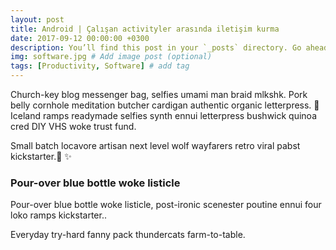```yaml
---
layout: post
title: Android | Çalışan activityler arasında iletişim kurma
date: 2017-09-12 00:00:00 +0300
description: You’ll find this post in your `_posts` directory. Go ahead and edit it and re-build the site to see your changes. # Add post description (optional)
img: software.jpg # Add image post (optional)
tags: [Productivity, Software] # add tag
---
```


Church-key blog messenger bag, selfies umami man braid mlkshk. Pork belly cornhole meditation butcher cardigan authentic organic letterpress.
🧶
Iceland ramps readymade selfies synth ennui letterpress bushwick quinoa cred DIY VHS woke trust fund.

Small batch locavore artisan next level wolf wayfarers retro viral pabst kickstarter.🔮
✨

### Pour-over blue bottle woke listicle

Pour-over blue bottle woke listicle, post-ironic scenester poutine ennui four loko ramps kickstarter..

Everyday try-hard fanny pack thundercats farm-to-table.
